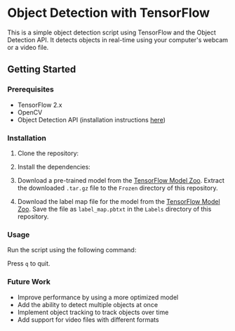 # Object Detection with TensorFlow

This is a simple object detection script using TensorFlow and the Object Detection API. It detects objects in real-time using your computer's webcam or a video file.

## Getting Started

### Prerequisites

- TensorFlow 2.x
- OpenCV
- Object Detection API (installation instructions [here](https://github.com/tensorflow/models/blob/master/research/object_detection/g3doc/tf2.md))

### Installation

1. Clone the repository:

2. Install the dependencies:

3. Download a pre-trained model from the [TensorFlow Model Zoo](https://github.com/tensorflow/models/blob/master/research/object_detection/g3doc/tf2_detection_zoo.md). Extract the downloaded `.tar.gz` file to the `Frozen` directory of this repository.

4. Download the label map file for the model from the [TensorFlow Model Zoo](https://github.com/tensorflow/models/tree/master/research/object_detection/data). Save the file as `label_map.pbtxt` in the `Labels` directory of this repository.

### Usage

Run the script using the following command:

Press `q` to quit.

### Future Work

- Improve performance by using a more optimized model
- Add the ability to detect multiple objects at once
- Implement object tracking to track objects over time
- Add support for video files with different formats
